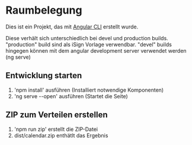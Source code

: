 # Raumbelegung

Dies ist ein Projekt, das mit [Angular CLI](https://github.com/angular/angular-cli) erstellt wurde.

Diese verhält sich unterschiedlich bei devel und production builds. "production" build sind als iSign Vorlage verwendbar. "devel" builds hingegen können mit dem angular development server verwendet werden (ng serve)

## Entwicklung starten

 1. 'npm install' ausführen (Installiert notwendige Komponenten)
 2. 'ng serve --open' ausführen (Startet die Seite)

## ZIP zum Verteilen erstellen

 1. 'npm run zip' erstellt die ZIP-Datei
 2. dist/calendar.zip enthätlt das Ergebnis
